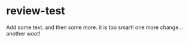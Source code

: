 # review-test

Add some text. and then some more.
it is too smart!
one more change...
another
woot!
